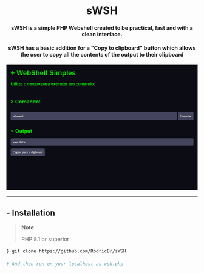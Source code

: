 <h1 align="center">sWSH</h2>

<h4 align="center"><strong>sWSH is a simple PHP Webshell created to be practical, fast and with a clean interface.</strong></h4>
<h4 align="center"><strong>sWSH has a basic addition for a "Copy to clipboard" button which allows the user to copy all the contents of the output to their clipboard</strong></h4>

<p align="center">
  <img border="0" src="./.img/wsh-exp.png" alt="Example">
</p>

<hr>

## - Installation
> **Note**
>
> PHP 8.1 or superior
```bash
$ git clone https://github.com/RodricBr/sWSH

# And then run on your localhost as wsh.php
```

<br>

